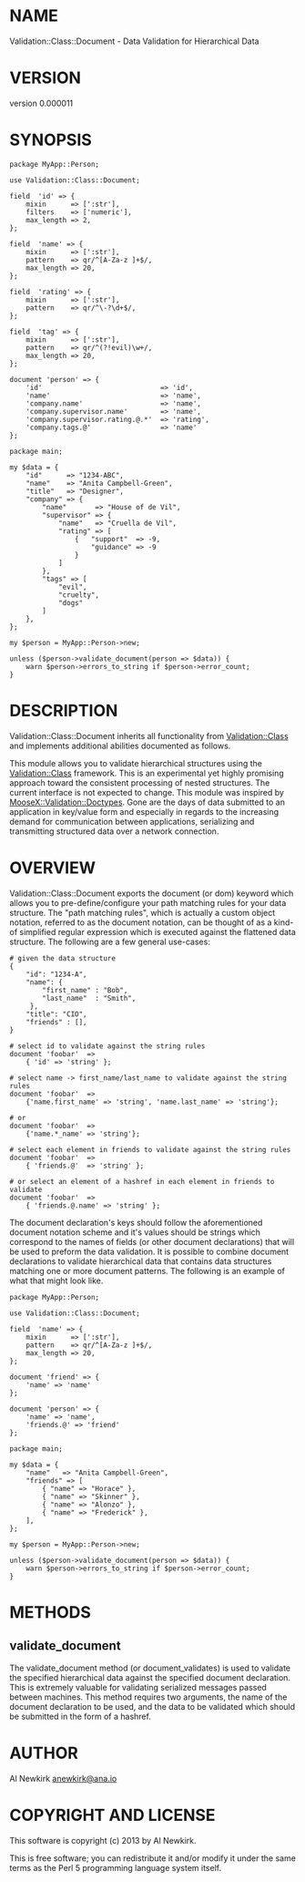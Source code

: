 # NAME

Validation::Class::Document - Data Validation for Hierarchical Data

# VERSION

version 0.000011

# SYNOPSIS

    package MyApp::Person;

    use Validation::Class::Document;

    field  'id' => {
        mixin      => [':str'],
        filters    => ['numeric'],
        max_length => 2,
    };

    field  'name' => {
        mixin      => [':str'],
        pattern    => qr/^[A-Za-z ]+$/,
        max_length => 20,
    };

    field  'rating' => {
        mixin      => [':str'],
        pattern    => qr/^\-?\d+$/,
    };

    field  'tag' => {
        mixin      => [':str'],
        pattern    => qr/^(?!evil)\w+/,
        max_length => 20,
    };

    document 'person' => {
        'id'                             => 'id',
        'name'                           => 'name',
        'company.name'                   => 'name',
        'company.supervisor.name'        => 'name',
        'company.supervisor.rating.@.*'  => 'rating',
        'company.tags.@'                 => 'name'
    };

    package main;

    my $data = {
        "id"      => "1234-ABC",
        "name"    => "Anita Campbell-Green",
        "title"   => "Designer",
        "company" => {
            "name"       => "House of de Vil",
            "supervisor" => {
                "name"   => "Cruella de Vil",
                "rating" => [
                    {   "support"  => -9,
                        "guidance" => -9
                    }
                ]
            },
            "tags" => [
                "evil",
                "cruelty",
                "dogs"
            ]
        },
    };

    my $person = MyApp::Person->new;

    unless ($person->validate_document(person => $data)) {
        warn $person->errors_to_string if $person->error_count;
    }

# DESCRIPTION

Validation::Class::Document inherits all functionality from [Validation::Class](http://search.cpan.org/perldoc?Validation::Class)
and implements additional abilities documented as follows.

This module allows you to validate hierarchical structures using the
[Validation::Class](http://search.cpan.org/perldoc?Validation::Class) framework. This is an experimental yet highly promising
approach toward the consistent processing of nested structures. The current
interface is not expected to change. This module was inspired by
[MooseX::Validation::Doctypes](http://search.cpan.org/perldoc?MooseX::Validation::Doctypes). Gone are the days of data submitted to an
application in key/value form and especially in regards to the increasing demand
for communication between applications, serializing and transmitting structured
data over a network connection.

# OVERVIEW

Validation::Class::Document exports the document (or dom) keyword which allows
you to pre-define/configure your path matching rules for your data structure.
The "path matching rules", which is actually a custom object notation, referred
to as the document notation, can be thought of as a kind-of simplified regular
expression which is executed against the flattened data structure. The following
are a few general use-cases:

    # given the data structure
    {
        "id": "1234-A",
        "name": {
            "first_name" : "Bob",
            "last_name"  : "Smith",
         },
        "title": "CIO",
        "friends" : [],
    }

    # select id to validate against the string rules
    document 'foobar'  =>
        { 'id' => 'string' };

    # select name -> first_name/last_name to validate against the string rules
    document 'foobar'  =>
        {'name.first_name' => 'string', 'name.last_name' => 'string'};

    # or
    document 'foobar'  =>
        {'name.*_name' => 'string'};

    # select each element in friends to validate against the string rules
    document 'foobar'  =>
        { 'friends.@'  => 'string' };

    # or select an element of a hashref in each element in friends to validate
    document 'foobar'  =>
        { 'friends.@.name' => 'string' };

The document declaration's keys should follow the aforementioned document
notation scheme and it's values should be strings which correspond to the names
of fields (or other document declarations) that will be used to preform the
data validation. It is possible to combine document declarations to validate
hierarchical data that contains data structures matching one or more document
patterns. The following is an example of what that might look like.

    package MyApp::Person;

    use Validation::Class::Document;

    field  'name' => {
        mixin      => [':str'],
        pattern    => qr/^[A-Za-z ]+$/,
        max_length => 20,
    };

    document 'friend' => {
        'name' => 'name'
    };

    document 'person' => {
        'name' => 'name',
        'friends.@' => 'friend'
    };

    package main;

    my $data = {
        "name"   => "Anita Campbell-Green",
        "friends" => [
            { "name" => "Horace" },
            { "name" => "Skinner" },
            { "name" => "Alonzo" },
            { "name" => "Frederick" },
        ],
    };

    my $person = MyApp::Person->new;

    unless ($person->validate_document(person => $data)) {
        warn $person->errors_to_string if $person->error_count;
    }

# METHODS

## validate\_document

The validate\_document method (or document\_validates) is used to validate the
specified hierarchical data against the specified document declaration. This is
extremely valuable for validating serialized messages passed between machines.
This method requires two arguments, the name of the document declaration to be
used, and the data to be validated which should be submitted in the form of a
hashref.

# AUTHOR

Al Newkirk <anewkirk@ana.io>

# COPYRIGHT AND LICENSE

This software is copyright (c) 2013 by Al Newkirk.

This is free software; you can redistribute it and/or modify it under
the same terms as the Perl 5 programming language system itself.
